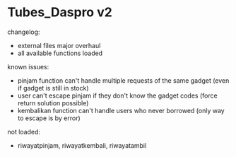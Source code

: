 # Tubes_Daspro v2

changelog:
- external files major overhaul
- all available functions loaded

known issues:
- pinjam function can't handle multiple requests of the same gadget (even if gadget is still in stock)
- user can't escape pinjam if they don't know the gadget codes (force return solution possible)
- kembalikan function can't handle users who never borrowed (only way to escape is by error)

not loaded:
- riwayatpinjam, riwayatkembali, riwayatambil
